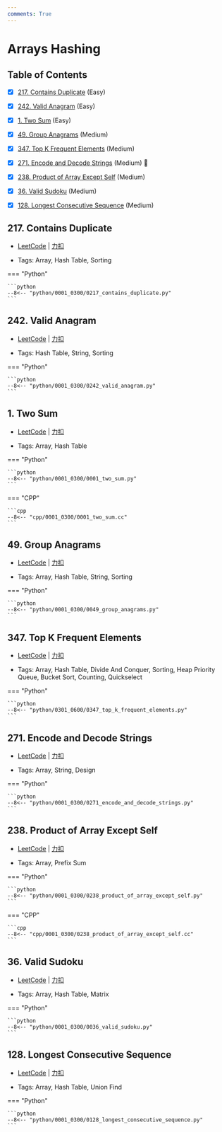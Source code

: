 ```yaml
---
comments: True
---
```


# Arrays Hashing

## Table of Contents

- [x] [217. Contains Duplicate](#217-contains-duplicate) (Easy)
- [x] [242. Valid Anagram](#242-valid-anagram) (Easy)
- [x] [1. Two Sum](#1-two-sum) (Easy)
- [x] [49. Group Anagrams](#49-group-anagrams) (Medium)
- [x] [347. Top K Frequent Elements](#347-top-k-frequent-elements) (Medium)
- [x] [271. Encode and Decode Strings](#271-encode-and-decode-strings) (Medium) 👑
- [x] [238. Product of Array Except Self](#238-product-of-array-except-self) (Medium)
- [x] [36. Valid Sudoku](#36-valid-sudoku) (Medium)
- [x] [128. Longest Consecutive Sequence](#128-longest-consecutive-sequence) (Medium)


## 217. Contains Duplicate

-    [LeetCode](https://leetcode.com/problems/contains-duplicate/) | [力扣](https://leetcode.cn/problems/contains-duplicate/)

-   Tags: Array, Hash Table, Sorting

=== "Python"

    ```python
    --8<-- "python/0001_0300/0217_contains_duplicate.py"
    ```



## 242. Valid Anagram

-    [LeetCode](https://leetcode.com/problems/valid-anagram/) | [力扣](https://leetcode.cn/problems/valid-anagram/)

-   Tags: Hash Table, String, Sorting

=== "Python"

    ```python
    --8<-- "python/0001_0300/0242_valid_anagram.py"
    ```



## 1. Two Sum

-    [LeetCode](https://leetcode.com/problems/two-sum/) | [力扣](https://leetcode.cn/problems/two-sum/)

-   Tags: Array, Hash Table

=== "Python"

    ```python
    --8<-- "python/0001_0300/0001_two_sum.py"
    ```

=== "CPP"

    ```cpp
    --8<-- "cpp/0001_0300/0001_two_sum.cc"
    ```



## 49. Group Anagrams

-    [LeetCode](https://leetcode.com/problems/group-anagrams/) | [力扣](https://leetcode.cn/problems/group-anagrams/)

-   Tags: Array, Hash Table, String, Sorting

=== "Python"

    ```python
    --8<-- "python/0001_0300/0049_group_anagrams.py"
    ```



## 347. Top K Frequent Elements

-    [LeetCode](https://leetcode.com/problems/top-k-frequent-elements/) | [力扣](https://leetcode.cn/problems/top-k-frequent-elements/)

-   Tags: Array, Hash Table, Divide And Conquer, Sorting, Heap Priority Queue, Bucket Sort, Counting, Quickselect

=== "Python"

    ```python
    --8<-- "python/0301_0600/0347_top_k_frequent_elements.py"
    ```



## 271. Encode and Decode Strings

-    [LeetCode](https://leetcode.com/problems/encode-and-decode-strings/) | [力扣](https://leetcode.cn/problems/encode-and-decode-strings/)

-   Tags: Array, String, Design

=== "Python"

    ```python
    --8<-- "python/0001_0300/0271_encode_and_decode_strings.py"
    ```



## 238. Product of Array Except Self

-    [LeetCode](https://leetcode.com/problems/product-of-array-except-self/) | [力扣](https://leetcode.cn/problems/product-of-array-except-self/)

-   Tags: Array, Prefix Sum

=== "Python"

    ```python
    --8<-- "python/0001_0300/0238_product_of_array_except_self.py"
    ```

=== "CPP"

    ```cpp
    --8<-- "cpp/0001_0300/0238_product_of_array_except_self.cc"
    ```



## 36. Valid Sudoku

-    [LeetCode](https://leetcode.com/problems/valid-sudoku/) | [力扣](https://leetcode.cn/problems/valid-sudoku/)

-   Tags: Array, Hash Table, Matrix

=== "Python"

    ```python
    --8<-- "python/0001_0300/0036_valid_sudoku.py"
    ```



## 128. Longest Consecutive Sequence

-    [LeetCode](https://leetcode.com/problems/longest-consecutive-sequence/) | [力扣](https://leetcode.cn/problems/longest-consecutive-sequence/)

-   Tags: Array, Hash Table, Union Find

=== "Python"

    ```python
    --8<-- "python/0001_0300/0128_longest_consecutive_sequence.py"
    ```
